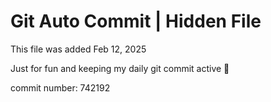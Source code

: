 # Git Auto Commit | Hidden File

This file was added Feb 12, 2025

Just for fun and keeping my daily git commit active 🤪

commit number: 742192
